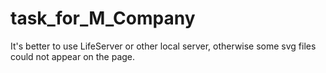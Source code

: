 # task_for_M_Company

It's better to use LifeServer or other local server, otherwise some svg files could not appear on the page.
